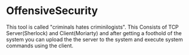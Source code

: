 # OffensiveSecurity
This tool is called "criminals hates criminilogists". This Consists of TCP Server(Sherlock) and Client(Moriarty) and after getting a foothold of the system you can upload the the server to the system and execute system commands using the client. 


